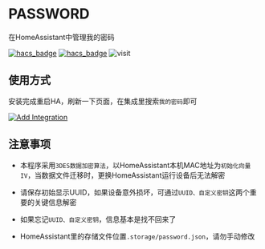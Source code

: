 # PASSWORD

在HomeAssistant中管理我的密码

[![hacs_badge](https://img.shields.io/badge/Home-Assistant-%23049cdb)](https://www.home-assistant.io/)
[![hacs_badge](https://img.shields.io/badge/HACS-Custom-41BDF5.svg)](https://github.com/hacs/integration)
![visit](https://visitor-badge.laobi.icu/badge?page_id=shaonianzhentan.password&left_text=visit)

## 使用方式

安装完成重启HA，刷新一下页面，在集成里搜索`我的密码`即可

[![Add Integration](https://my.home-assistant.io/badges/config_flow_start.svg)](https://my.home-assistant.io/redirect/config_flow_start?domain=password)

## 注意事项

- 本程序采用`3DES数据加密算法`，以HomeAssistant本机MAC地址为`初始化向量IV`，当数据文件迁移时，更换HomeAssistant运行设备后无法解密

- 请保存初始显示UUID，如果设备意外损坏，可通过`UUID、自定义密钥`这两个重要的关键信息解密

- 如果忘记`UUID、自定义密钥`，信息基本是找不回来了

- HomeAssistant里的存储文件位置`.storage/password.json`，请勿手动修改